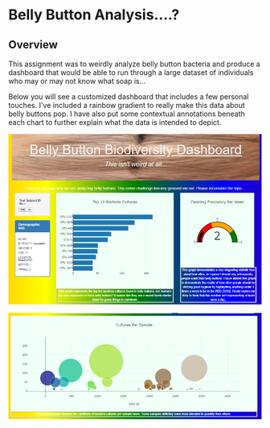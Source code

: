 # Belly Button Analysis....?

## Overview

This assignment was to weirdly analyze belly button bacteria and produce a dashboard that would be able to run through a large dataset of individuals who may or may not know what soap is...

Below you will see a customized dashboard that includes a few personal touches. I've included a rainbow gradient to really make this data about belly buttons pop. I have also put some contextual annotations beneath each chart to further explain what the data is intended to depict.

![dashboard](https://github.com/demarcomf/plotlydeploy/blob/main/Top%20Half%20BellyButton.PNG)

![dashboard2](https://github.com/demarcomf/plotlydeploy/blob/main/BottomHalf%20Belly%20Button.PNG)
